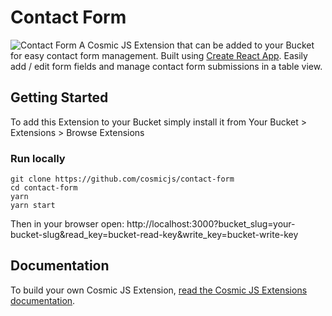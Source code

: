 # Contact Form
![Contact Form](https://cosmicjs.com/uploads/329420f0-9b35-11e7-b535-f98e7a50bba9-contact-form.png)
A Cosmic JS Extension that can be added to your Bucket for easy contact form management.  Built using [Create React App](https://github.com/facebookincubator/create-react-app).  Easily add / edit form fields and manage contact form submissions in a table view.
## Getting Started
To add this Extension to your Bucket simply install it from Your Bucket > Extensions > Browse Extensions
### Run locally
```
git clone https://github.com/cosmicjs/contact-form
cd contact-form
yarn
yarn start
```
Then in your browser open: http://localhost:3000?bucket_slug=your-bucket-slug&read_key=bucket-read-key&write_key=bucket-write-key
## Documentation
To build your own Cosmic JS Extension, [read the Cosmic JS Extensions documentation](https://cosmicjs.com/docs/extensions).

